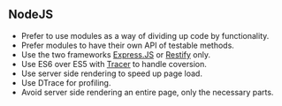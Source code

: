 NodeJS
------

* Prefer to use modules as a way of dividing up code by functionality.
* Prefer modules to have their own API of testable methods.
* Use the two frameworks [Express.JS] or [Restify] only.
* Use ES6 over ES5 with [Tracer] to handle coversion.
* Use server side rendering to speed up page load.
* Use DTrace for profiling.
* Avoid server side rendering an entire page, only the necessary parts.

[Express.JS]: http://expressjs.com/
[Restify]: http://mcavage.me/node-restify/
[Tracer]: https://github.com/google/traceur-compiler

